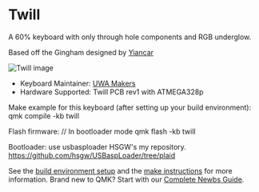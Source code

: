 # Twill

A 60% keyboard with only through hole components and RGB underglow.

Based off the Gingham designed by [Yiancar](https://yiancar-designs.com/portfolio/gingham/)

![Twill image](https://i.imgur.com/s4UtWqF.jpg)

* Keyboard Maintainer: [UWA Makers](https://wiki.uwamakers.com/)
* Hardware Supported: Twill PCB rev1 with ATMEGA328p 

Make example for this keyboard (after setting up your build environment):
    qmk compile -kb twill

Flash firmware:
    // In bootloader mode
    qmk flash -kb twill

Bootloader:
use usbasploader HSGW's my repository.
https://github.com/hsgw/USBaspLoader/tree/plaid

See the [build environment setup](https://docs.qmk.fm/#/getting_started_build_tools) and the [make instructions](https://docs.qmk.fm/#/getting_started_make_guide) for more information. Brand new to QMK? Start with our [Complete Newbs Guide](https://docs.qmk.fm/#/newbs).
